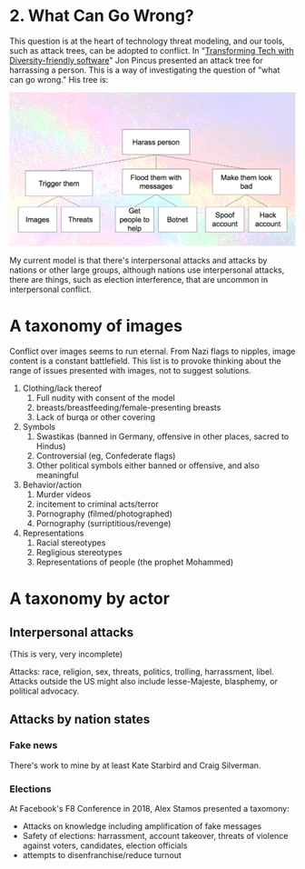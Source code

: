 # 2. What Can Go Wrong?

This question is at the heart of technology threat modeling, and our tools, such as attack trees, can be adopted to conflict.  In "[Transforming Tech with Diversity-friendly software](https://docs.google.com/presentation/d/1JB3bTbJvjEypKlPu1JKV20Oz9YlF5zRCl3vLIPdDTrA/edit#slide=id.g2073602466_0_140)" Jon Pincus presented an attack tree for harrassing a person.  This is a way of investigating the question of "what can go wrong."  His tree is:

![A threat tree for harrassment comprised of triggering, flooding and making them look bad](https://github.com/adamshostack/conflictmodeling/blob/master/images/Harrassment-attack-tree-by-Pincus.png)

My current model is that there's interpersonal attacks and attacks by
nations or other large groups, although nations use interpersonal
attacks, there are things, such as election interference, that are
uncommon in interpersonal conflict.

# A taxonomy of images
Conflict over images seems to run eternal.  From Nazi flags to nipples, image content is a constant battlefield.  This list is to provoke thinking about the range of issues presented with images, not to suggest solutions.

1. Clothing/lack thereof
     1. Full nudity with consent of the model
     2. breasts/breastfeeding/female-presenting breasts
     3. Lack of burqa or other covering
2. Symbols
     1. Swastikas (banned in Germany, offensive in other places, sacred to Hindus)
     2. Controversial (eg, Confederate flags)
     3. Other political symbols either banned or offensive, and also meaningful
3. Behavior/action
    1. Murder videos
    2. incitement to criminal acts/terror
    3. Pornography (filmed/photographed)
    4. Pornography (surriptitious/revenge)
4. Representations
    1. Racial stereotypes
    2. Regligious stereotypes
    3. Representations of people (the prophet Mohammed)
     

# A taxonomy by actor

## Interpersonal attacks
(This is very, very incomplete)

Attacks: race, religion, sex, threats, politics, trolling, harrassment, libel.
Attacks outside the US might also include lesse-Majeste, blasphemy, or political advocacy.

## Attacks by nation states

### Fake news
There's work to mine by at least Kate Starbird and Craig Silverman.

### Elections 
At Facebook's F8 Conference in 2018, Alex Stamos presented a taxomony:
* Attacks on knowledge including amplification of fake messages
* Safety of elections: harrassment, account takeover, threats of violence against voters, candidates, election officials
* attempts to disenfranchise/reduce turnout 

